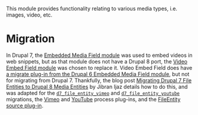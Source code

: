 This module provides functionality relating to various media types, i.e. images,
video, etc.

# Migration

In Drupal 7, the [Embedded Media Field
module](https://www.drupal.org/project/emfield) was used to embed videos in web
snippets, but as that module does not have a Drupal 8 port, the [Video Embed
Field module](https://www.drupal.org/project/video_embed_field) was chosen to
replace it. Video Embed Field does have [a migrate plug-in from the Drupal 6
Embedded Media Field
module](https://git.drupalcode.org/project/video_embed_field/blob/8.x-2.x/src/Plugin/migrate/cckfield/EmvideoField.php),
but not for migrating from Drupal 7. Thankfully, the blog post [Migrating Drupal
7 File Entities to Drupal 8 Media
Entities](https://www.previousnext.com.au/blog/migrating-drupal-7-file-entities-drupal-8-media-entities)
by Jibran Ijaz details how to do this, and was adapted for the
[```d7_file_entity_vimeo```](config/optional/migrate_plus.migration.d7_file_entity_vimeo.yml)
and
[```d7_file_entity_youtube```](config/optional/migrate_plus.migration.d7_file_entity_youtube.yml)
migrations, the [Vimeo](src/Plugin/migrate/process/Vimeo.php) and
[YouTube](src/Plugin/migrate/process/YouTube.php) process plug-ins, and the
[FileEntity source plug-in](src/Plugin/migrate/source/FileEntity.php).
